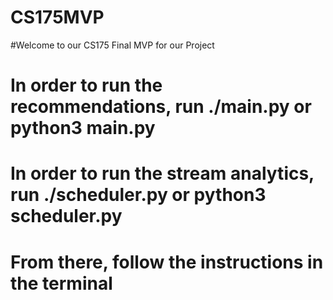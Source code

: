 # CS175MVP

#Welcome to our CS175 Final MVP for our Project

# In order to run the recommendations, run ./main.py or python3 main.py
# In order to run the stream analytics, run ./scheduler.py or python3 scheduler.py
# From there, follow the instructions in the terminal
